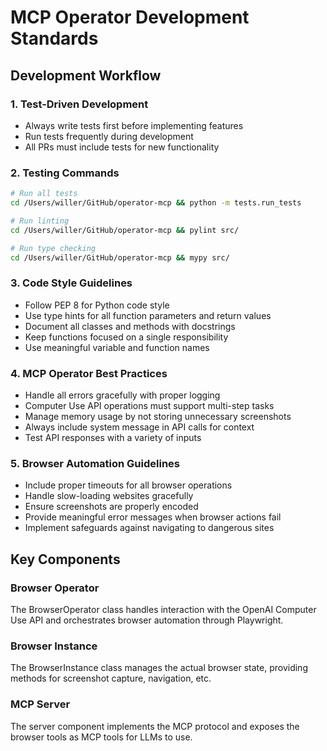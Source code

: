 # MCP Operator Development Standards

## Development Workflow

### 1. Test-Driven Development
- Always write tests first before implementing features
- Run tests frequently during development
- All PRs must include tests for new functionality

### 2. Testing Commands
```bash
# Run all tests
cd /Users/willer/GitHub/operator-mcp && python -m tests.run_tests

# Run linting
cd /Users/willer/GitHub/operator-mcp && pylint src/

# Run type checking
cd /Users/willer/GitHub/operator-mcp && mypy src/
```

### 3. Code Style Guidelines
- Follow PEP 8 for Python code style
- Use type hints for all function parameters and return values
- Document all classes and methods with docstrings
- Keep functions focused on a single responsibility
- Use meaningful variable and function names

### 4. MCP Operator Best Practices
- Handle all errors gracefully with proper logging
- Computer Use API operations must support multi-step tasks
- Manage memory usage by not storing unnecessary screenshots
- Always include system message in API calls for context
- Test API responses with a variety of inputs

### 5. Browser Automation Guidelines
- Include proper timeouts for all browser operations
- Handle slow-loading websites gracefully
- Ensure screenshots are properly encoded
- Provide meaningful error messages when browser actions fail
- Implement safeguards against navigating to dangerous sites

## Key Components

### Browser Operator
The BrowserOperator class handles interaction with the OpenAI Computer Use API and orchestrates browser automation through Playwright.

### Browser Instance
The BrowserInstance class manages the actual browser state, providing methods for screenshot capture, navigation, etc.

### MCP Server
The server component implements the MCP protocol and exposes the browser tools as MCP tools for LLMs to use.